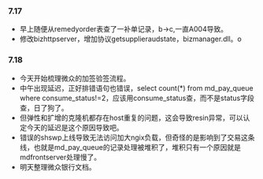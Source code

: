 ### 7.17
* 早上随便从remedyorder表查了一补单记录，b->c,一直A004导致。
* 修改bizhttpserver，增加协议getsupplieraudstate，bizmanager.dll。o
### 7.18
* 今天开始梳理微众的加签验签流程。
* 中午出现延迟，正好排错语句也错误，select count(*) from md_pay_queue where consume_status!=2，应该用consume_status查，而不是status字段查，日了狗了。
* 但弹性和扩增的克隆机都存在host重复的问题，这会导致resin异常，可以认定今天的延迟是这个原因导致吧。
* 错误的shswp上线导致无法访问加大ngix负载，但奇怪的是影响到了交易这条线，也就是md_pay_queue的记录处理被堆积了，堆积只有一个原因就是mdfrontserver处理慢了。
* 明天整理微众银行文档。
